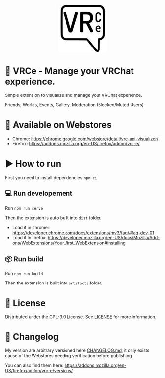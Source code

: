 <p align="center">
    <a href="#">
    	<img src="public/icons/vrce-logo-256_x_256.png" height="156">
    </a>
</p>

# 🤗 VRCe - Manage your VRChat experience.

Simple extension to visualize and manage your VRChat experience.

Friends, Worlds, Events, Gallery, Moderation (Blocked/Muted Users)

# 🔗 Available on Webstores
- Chrome: https://chrome.google.com/webstore/detail/vrc-api-visualizer/
- Firefox: https://addons.mozilla.org/en-US/firefox/addon/vrc-e/

# ▶️ How to run

First you need to install dependencies `npm ci`

## 💻 Run developement

Run `npm run serve`

Then the extension is auto built into `dist` folder.

- Load it in chrome: https://developer.chrome.com/docs/extensions/mv3/faq/#faq-dev-01
- Load it in firefox: https://developer.mozilla.org/en-US/docs/Mozilla/Add-ons/WebExtensions/Your_first_WebExtension#installing

## 📦 Run build

Run `npm run build`

Then the extension is built into `artifacts` folder.

# 🧾 License

Distributed under the GPL-3.0 License. See [LICENSE](LICENSE.md) for more information.

# 📑 Changelog

My version are arbitrary versioned here [CHANGELOG.md](CHANGELOG.md), it only exists cause of the Webstores needing verification before publishing.

You can also find them here: https://addons.mozilla.org/en-US/firefox/addon/vrc-e/versions/
